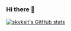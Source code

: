 ### Hi there 👋

[![skyksit's GitHub stats](https://github-readme-stats.vercel.app/api?username=skyksit)](https://github.com/skyksit/github-readme-stats&hide=contribs,prs,issues&show_icons=true)
<!--
**skyksit/skyksit** is a ✨ _special_ ✨ repository because its `README.md` (this file) appears on your GitHub profile.

Here are some ideas to get you started:

- 🔭 I’m currently working on ...
- 🌱 I’m currently learning ...
- 👯 I’m looking to collaborate on ...
- 🤔 I’m looking for help with ...
- 💬 Ask me about ...
- 📫 How to reach me: ...
- 😄 Pronouns: ...
- ⚡ Fun fact: ...
-->
